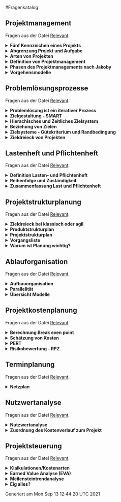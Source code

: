#Fragenkatalog
## Projektmanagement
Fragen aus der Datei [Relevant](./Fragenkatalog/01%20Projektmanagement/Relevant.md).
<details><summary><b>Fünf Kennzeichen eines Projekts</b></summary>
<table><tr><td>

- Es gibt immer ein klares Ziel.
- Die Erreichung des Ziels ist mit Schwierigkeiten verbunden (Schwierigkeit = Problem)
- An der Erreichung des Zieles sind viele Personen beteiligt.
- Die Ressourcen (z.B. Personal, finanzielle Mittel) sind begrenzt.
- Es gibt einen Anfangs- und Endtermin.

VL1F21

</td></tr></table>
</details>
<details><summary><b>Abgrenzung Projekt und Aufgabe</b></summary>
<table><tr><td>

Definition von Jakoby für eine Aufgabe:
> Ein System durch geeignete Handlungen aus einem Anfangs- in einen Zielzustand zu bringen, ist eine Aufgabe.

VL1F20

</td></tr></table>
</details>
<details><summary><b>Arten von Projekten</b></summary>
<table><tr><td>

Differenzierung nach Entscheidungsträger
- interes Projekt
- externes Projekt

...


VL1F18

</td></tr></table>
</details>
<details><summary><b>Definition von Projektmanagement</b></summary>
<table><tr><td>

.. ist Geschäftsführung auf Zeit.

VL1F23,24

</td></tr></table>
</details>
<details><summary><b>Phasen des Projektmanagements nach Jakoby</b></summary>
<table><tr><td>

![](./Fragenkatalog/01%20Projektmanagement/Phasen.PNG)

VL1F28

</td></tr></table>
</details>
<details><summary><b>Vorgehensmodelle </b></summary>
<table><tr><td>

- Klassisch (Wasserfall)
- Agil (SCRUM, KANBAN)
- Hybrid

VL1F30-35
VL1F38
</td></tr></table>
</details>

## Problemlösungsprozesse
Fragen aus der Datei [Relevant](./Fragenkatalog/02%20Problemlösungsprozesse/Relevant.md).
<details><summary><b>Problemlösung ist ein iterativer Prozess</b></summary>
<table><tr><td>


VL2F8

</td></tr></table>
</details>
<details><summary><b>Zielgestaltung - SMART </b></summary>
<table><tr><td>


VL2F14

</td></tr></table>
</details>
<details><summary><b>Hierachisches und Zeitliches Zielsystem</b></summary>
<table><tr><td>


VL2F17

</td></tr></table>
</details>
<details><summary><b>Beziehung von Zielen</b></summary>
<table><tr><td>


VL2F18

</td></tr></table>
</details>
<details><summary><b>Zielsysteme - Gütekriterium und Randbedingung</b></summary>
<table><tr><td>

Berechnung relevant

VL2F19-21

</td></tr></table>
</details>
<details><summary><b>Zieldreieck von Projekten</b></summary>
<table><tr><td>


VL2F38-44
VL2F41
</td></tr></table>
</details>

## Lastenheft und Pflichtenheft
Fragen aus der Datei [Relevant](./Fragenkatalog/03%20Lastenheft%20und%20Pflichtenheft/Relevant.md).
<details><summary><b>Definition Lasten- und Pflichtenheft</b></summary>
<table><tr><td>

<img src="./LastPflicht.PNG" />

VL3F22

</td></tr></table>
</details>
<details><summary><b>Reihenfolge und Zuständigkeit</b></summary>
<table><tr><td>

| Plan | Zuständigkeit |
|:------:|:-----------:|
| Lastenheft | Auftraggeber |
| Pflichtenheft | Auftragnehmer |
| Produktstrukturplan | Auftragnehmer |
| Projektstrukturplan | Auftragnehmer |
| Vorgangsliste | Auftragnehmer |
| Ressourcenplanung | Auftragnehmer |
| Zeitplanung & Kostenplanung | Auftragnehmer |

VL3F31

</td></tr></table>
</details>
<details><summary><b>Zusammenfassung Last und Pflichtenheft</b></summary>
<table><tr><td>

Aus Vorlesungs Video

VL3F33
</td></tr></table>
</details>

## Projektstrukturplanung
Fragen aus der Datei [Relevant](./Fragenkatalog/04%20Projektstrukturplanung/Relevant.md).
<details><summary><b>Zieldreieck bei klassisch oder agil</b></summary>
<table><tr><td>

Kosten, Qualität und Termine bilden ein Dreieck. Ändert sich eine Größe, so verschiebt sich mindestens eine Andere.

**Klassisches Projektmanagement**
- Fixe Qualität
- Geplante Kosten und Termine

*"Die Eigenschaften des Projektgegenstands sind per Lastenheft festgelegt. Daraufhin werden Kosten und Termine geplant und später gesteuert."*

**Agiles Projekt**
- Fixes Budget
- Fixe Termine (Sprintziele)
- Geplante Qualität

*"Das für einen bestimmten Zeitraum („Sprint“) zur Verfügung stehende Budget steht fest. Daraufhin wird geplant, wie der Wert des Projektgegenstands gesteigert werden kann („Mehrwert“)."*

VL4F5-8

</td></tr></table>
</details>
<details><summary><b>Produktstrukturplan</b></summary>
<table><tr><td>

- Zerlegung des Produkts in Teile
- Gemeint sind alle Teile, die am Ende des Projekts an den Auftraggeber geliefert werden sollen.

VL4F10ff.

</td></tr></table>
</details>
<details><summary><b>Projektstrukturplan</b></summary>
<table><tr><td>

- Zerlegung der Arbeiten
- Der Projektstrukturplan ist die Verbindung zwischen dem Produktstrukturplan und der im Unternehmen etablierten Ablauforganisation

VL4F19ff.

</td></tr></table>
</details>
<details><summary><b>Vorgangsliste</b></summary>
<table><tr><td>

- Elemente werden in Liste zusammengeführt.
- Die kleinste Einheit ist ein Arbeitspaket.
- Vorgangsliste zeigt Beziehungen auf.

VL4F23

</td></tr></table>
</details>
<details><summary><b>Warum ist Planung wichtig?</b></summary>
<table><tr><td>

- Planung erhöht die Sicherheit, dass der Termin realistisch ist.
- Planung erhöht die Sicherheit, dass das Budget realistisch ist.
- Planung vermeidet Kosten der Fehlerbeseitigung.
- *Kein Plan überlebt die erste Feindberührung.*
- Fehlerbeseitigungskosten steigen sehr stark an, wenn dieser verschleppt wird.

VL4F27-28
</td></tr></table>
</details>

## Ablauforganisation
Fragen aus der Datei [Relevant](./Fragenkatalog/05%20Ablauforganisation/Relevant.md).
<details><summary><b>Aufbauorganisation </b></summary>
<table><tr><td>

- **Reine Projektorganisation**
  - Projektmitarbeiter werden aus verschiedenen Bereichen (Vertieb, Entwicklung, Fertigung, ...) für das eine Projekt zusammengezogen.
  - Sind fachlich und disziplinarisch dem Projektleiter unterstellt. (Nur ein Vorgesetzter)
  - Die reine Projektorganisation ist eher bei Großprojekten mit langer Laufzeit geeignet
- **Matrixorganisation**
  - Projektmitarbeiter gibt fachlich vor, was getan werden muss.
  - Die Umsetzung erfolgt innerhalb der Bereiche/Linien.
  - Die Matrixorganisation eignet sich grundsätzlich für jede Projektform, sofern die sozio-kulturellen Voraussetzungen für funktionierende Zusammenarbeit von „Linie“ und „Projekt“ gegeben sind.
- **Auftrags-Projektorganisation**
  - Mischform der reinen Projektorganisation und der Matrix-Organisation – es gibt sowohl disziplinarisch als auch lediglich fachlich zugeordnete Mitarbeiter.
  - Eignet sich vor allem dann, wenn viele Projekte mittlerer Größe bearbeitet werden.
- **Einfluss-Projektorganisation**
  - Das Projektmanagement wird von einer Stabsstelle, welche z.B. an die Unternehmensleitung angebunden wird, durchgeführt.
  - Eignet sich nur bei internen Projekten. Für externe Projekte nicht zu empfehlen.
- **Projektleitung in der Linie**
  - Das Projektmanagement wird von einem Linienvorgesetzten durchgeführt.
  - Eignet sich vor allem für kleine Projekte. 

![](./Fragenkatalog/05%20Ablauforganisation/Projekt.PNG)

VL5F8-17
VL5F20

</td></tr></table>
</details>
<details><summary><b>Parallelität</b></summary>
<table><tr><td>

Iteration `Ablauf Aufgaben in Teilprojekt` `Ablauf Teilprojekte`

![](./Fragenkatalog/05%20Ablauforganisation/Parallel.PNG)

VL5F25?-27
VL5F30

</td></tr></table>
</details>
<details><summary><b>Übersicht Modelle</b></summary>
<table><tr><td>


![](./Fragenkatalog/05%20Ablauforganisation/Kriterien.jpg)

VL5F31
VL5F32? (ggf. Video)
</td></tr></table>
</details>

## Projektkostenplanung
Fragen aus der Datei [Relevant](./Fragenkatalog/07%20Projektkostenplanung/Relevant.md).
<details><summary><b>Berechnung Break even point</b></summary>
<table><tr><td>

- Der Punkt ab dem man Gewinn machen würde.
- Kosten = Erlös
- `Menge = Fixkosten / (Preis - Variable Kosten)`

VL7F8-10

</td></tr></table>
</details>
<details><summary><b>Schätzung von Kosten</b></summary>
<table><tr><td>

<img src="./Kosten.PNG" />

VL7F13

</td></tr></table>
</details>
<details><summary><b>PERT</b></summary>
<table><tr><td>

- Dient der Schätzung der Dauer von Arbeitspaketen/Zeitaufwands. (Schätzen ist nicht Wissen, aber besser als Raten.)
- Dreipunktschätzung:
  - Pessimistische Schätzung
  - Optimistische Schätzung
  - Realistische Schätzung
- Erwarteter Zeitaufwand: `VL7F24`


- Formel vorgegeben.

VL7F15-27
VL7F18

</td></tr></table>
</details>
<details><summary><b>Risikobewertung - RPZ</b></summary>
<table><tr><td>

> RPZ = A * E * B

- **A**uftrittswahrscheinlichkeit
- **E**ntdeckungswahrscheinlichkeit
- **B**edeutung

![](./Fragenkatalog/07%20Projektkostenplanung/RPZ.PNG)

> RPZ kleiner als 40 => Unkritisch, keine Maßnahmen erforderlich

> RPZ größer als 100 => Vorbeugende Maßnahmen erforderlich

VL7F30-34
VL7F33
</td></tr></table>
</details>

## Terminplanung
Fragen aus der Datei [Relevant](./Fragenkatalog/08%20Terminplanung/Relevant.md).
<details><summary><b>Netzplan</b></summary>
<table><tr><td>

**Gesamtpuffer**
Dauer, um die der Anfangszeitpunkt (Vorwärtsplanung) oder der Endzeitpunkt (Rückwärtsplanung) eines Vorgangs verschoben werden kann, ohne dass die Projektdauer beeinflusst wird.

**Freier Puffer**
Dauer, um die der frühestmögliche Anfangszeitpunkt eines Vorgangs verschoben werden kann, ohne dass sich der frühestmögliche Anfangszeitpunkt seines Nachfolgers ändert.

**Kritischer Pfad**
Diese Vorgänge dürfen nicht verschoben werden, sonst wird der Endtermin nicht gehalten. Die Puffer (GP & FP) sind auf diesem Pfad 0.


<img src="./Netzplan.PNG" />

- Vorgänge (Nummer, Bezeichnung, Dauer) in Kästen übertragen
- "Vorwärts durchrechnen"
  - `FAZ (frühste Anfangszeitpunkt) = max(vorherigen Vorgänge FEZ, 0)`
  - `FEZ (frühster Endzeitpunkt) = FAZ + D`
- "Rückwärts durchrechnen" 
  - `SEZ (spätester Endzeitpunkt) = min(nachfolgende Vorgänge SAZ)`, bei letztem Vorgang FEZ 
  - `SAZ (spätester Anfangszeitpunkt) = SEZ - D`
- Puffer bestimmen
  - `GP (Gesamtpuffer) = SAZ - FAZ`
  - `FP (freier Puffer) = min(FAZ nachfolgende Vorgänge) - FEZ`




VL8F19
Eig komplette Vorlesung
</td></tr></table>
</details>

## Nutzwertanalyse
Fragen aus der Datei [Relevant](./Fragenkatalog/09%20Nutzwertanalyse/Relevant.md).
<details><summary><b>Nutzwertanalyse</b></summary>
<table><tr><td>

Unterstützt bei Entscheidung welches Angebot am Besten ist. Dazu wird für jedes Angebot unter Berücksichtigung der Gütekriterien eine Kennzahl errechnet. Bei der Untersuchung werden nur Angebote berücksichtigt, die die Mindestanforderung jedes Gütekriteriums erfüllen. (Wertebereich muss für jedes Kriterium definiert sein.)

Die Gütekriterien liegen in einer Präferenzmatrix vor.

**Gewichte bestimmen**
- Zählen wie oft Gütekriterium in Präferenzmatrix vorkommt
- Durch Prüfsumme teilen 

**Absoluten Nutzen**
- ![](./Fragenkatalog/09%20Nutzwertanalyse/Nutzwert1.PNG)

**Relativer Nutzen**
- Absoluten Nutzen * Gewichtung

</td></tr></table>
</details>
<details><summary><b>Zuordnung des Kostenverlauf zum Projekt</b></summary>
<table><tr><td>

sowas wie
VL9F17


</td></tr></table>
</details>

## Projektsteuerung
Fragen aus der Datei [Relevant](./Fragenkatalog/11%20Projektsteuerung/Relevant.md).
<details><summary><b>Klalkulationen/Kostenarten</b></summary>
<table><tr><td>


**Kostenprognose**
- Prognose setzt sich aus
  - **I**stkosten der **Vergangenheit** (bereits in Rechnung gestellt worden)
  - **B**estellkosten der **Gegenwart** (noch durch getätigte Bestellungen verbindlich entstehen werden)
  - **E**rwartete Kosten in **Zukunft** (noch erforderlich sein werden, um das Projekt abzuschließen)

VL11F8-15 ca.

</td></tr></table>
</details>
<details><summary><b>Earned Value Analyse (EVA)</b></summary>
<table><tr><td>


**Eingabeparameter** (VL11F30)
| Beschreibung | Bezeichnung | Woher? |
|--------------|-------------|--------|
| Die Gesamtkosten des Projekts (intern + extern) | BAC – Budget at Completion | Kostenplanung |
| Die Gesamtdauer des Projekts bis Abnahme | TAC – Time at Completion | Terminplanung |
| Den Fertigstellungsgrad am Stichtag der Analyse | SOC – Stage of Completion | noch offen <br> `SOC = Istkosten/erwartete Gesamtkosten` |
| Die Ist-Kosten am Stichtag der Analyse | AC – Actual Cost | Kosten- und Terminsteuerung <br> `AC = Istkosten (ext+int) + Bestellkosten (ext)` |
| Die Plankosten am Stichtag der Analyse | PV – Planned Value | noch offen <br> Aus Kostenplanung ablesen |


**Earned Value** 
- Das sind die aktuell "geernteten" Umsatzerlöse. (VL11F33)
- `EV = SOC * BAC`

**Termintreue (Schedule Variance und Schedule Performance Index)**
- `SV = EV - PV`
- Deutung
  - `< 0` das Projekt ist langsamer als geplant
  - `= 0` das Projekt ist im Zeitplan
  - `> 0` das Projekt ist schneller als geplant
- VL11F36,42

**Kostentreue (Cost Variance und Cost Performance Index)**
- `CV = EV - AZ`
- Deutung
  - `< 0` das Projekt ist teurer als geplant
  - `= 0` das Projekt ist im Plan
  - `> 0` das Projekt ist günstiger als geplant
- VL11F37,41


Weitere Hinweise:
- Sollte nach Möglichkeit getrennt nach interenen und externen Kosten durchgeführt werden.
- 

VL11F29ff.
VL11F41
VL1135-42?

</td></tr></table>
</details>
<details><summary><b>Meilensteintrendanalyse</b></summary>
<table><tr><td>

![](./Fragenkatalog/11%20Projektsteuerung/Meilenstein.PNG)

VL11F72
Übung

</td></tr></table>
</details>
<details><summary><b>Eig alles?</b></summary>
<table><tr><td>


VL11
</td></tr></table>
</details>



Generiert am Mon Sep 13 12:44:20 UTC 2021
